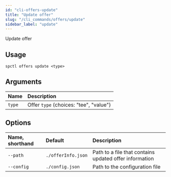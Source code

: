 ```yaml
---
id: "cli-offers-update"
title: "Update offer"
slug: "/cli_commands/offers/update"
sidebar_label: "update"
---
```


Update offer

## Usage

```
spctl offers update <type>
```
## Arguments

|**Name**|**Description**|
| :- | :- |
|`type`|Offer `type` (choices: "tee", "value")|

## Options

|**Name, shorthand**|**Default**|**Description**|
| :- | :- | :- |
|`--path`|`./offerInfo.json`|Path to a file that contains updated offer information|
|`--config`|`./config.json`|Path to the configuration file|
